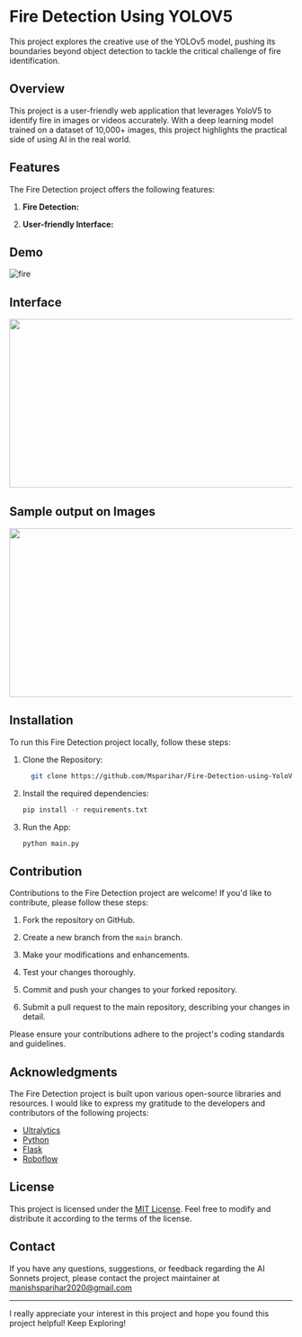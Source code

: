 # Fire Detection Using YOLOV5

This project explores the creative use of the YOLOv5 model, pushing its boundaries beyond object detection to tackle the critical challenge of fire identification.

## Overview

This project is a user-friendly web application that leverages YoloV5 to identify fire in images or videos accurately. With a deep learning model trained on a dataset of 10,000+ images, this project highlights the practical side of using AI in the real world.

## Features

The Fire Detection project offers the following features:

1. **Fire Detection:**

2. **User-friendly Interface:**

## Demo

![fire](https://github.com/Msparihar/Fire-Detection-using-YoloV5/assets/75237981/84fc40f8-f87e-4962-b0ef-c454cd341842)

## Interface

<img src="https://github.com/Msparihar/Fire-Detection-using-YoloV5/assets/75237981/d6467dd6-19c3-4ae4-acdd-cbe5a6472e9e" width="600" height="300">

## Sample output on Images

<img src="https://github.com/Msparihar/Fire-Detection-using-YoloV5/assets/75237981/2cc488c7-98f0-4f9c-82a1-c23178a216de" width="600" height="300">

## Installation

To run this Fire Detection project locally, follow these steps:

1. Clone the Repository:
    ```bash
      git clone https://github.com/Msparihar/Fire-Detection-using-YoloV5.git
    ```

2. Install the required dependencies:
    ```bash
    pip install -r requirements.txt
    ```

3. Run the App:
   ```bash
   python main.py
   ```
   
## Contribution

Contributions to the Fire Detection project are welcome! If you'd like to contribute, please follow these steps:

1. Fork the repository on GitHub.

2. Create a new branch from the `main` branch.

3. Make your modifications and enhancements.

4. Test your changes thoroughly.

5. Commit and push your changes to your forked repository.

6. Submit a pull request to the main repository, describing your changes in detail.

Please ensure your contributions adhere to the project's coding standards and guidelines.

## Acknowledgments

The Fire Detection project is built upon various open-source libraries and resources. I would like to express my gratitude to the developers and contributors of the following projects:

- [Ultralytics](https://github.com/ultralytics/ultralytics)
- [Python](https://www.python.org/)
- [Flask](https://flask.palletsprojects.com/)
- [Roboflow](https://roboflow.com/)

## License

This project is licensed under the [MIT License](LICENSE). Feel free to modify and distribute it according to the terms of the license.

## Contact

If you have any questions, suggestions, or feedback regarding the AI Sonnets project, please contact the project maintainer at manishsparihar2020@gmail.com

<hr>

I really appreciate your interest in this project and hope you found this project helpful! Keep Exploring!
